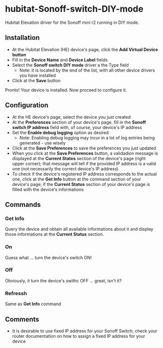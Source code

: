 # hubitat-Sonoff-switch-DIY-mode
Hubitat Elevation driver for the Sonoff mini r2 running in DIY mode.

## Installation

- At the Hubitat Elevation (HE) device's page, click the **Add Virtual Device button**
- Fill in the **Device Name** and **Device Label** fields
- Select the **Sonoff switch DIY mode** driver a the Type field 
  - Note: it is located by the end of the list, with all other device drivers you have installed
- Click at the **Save** button

Pronto! Your device is installed. Now proceed to configure it.

## Configuration

- At the HE device's page, select the device you just created
- At the **Preferences** section of your device's page, fill in the **Sonoff switch IP address** field with, of course, your device's IP address
- Set the **Enable debug logging** option as desired
  - Note: Enabling debug logging may incur in a lot of log entries being generated - use wisely
- Click at the **Save Preferences** to save the preferences you just updated
- When you click at the **Save Preferences** button, a validadion message is displayed at the **Current States** section of the device's page (right upper corner); that message will tell if the provided IP address is a valid one (not necessarily the correct device's IP address)
- To check if the device's registered IP address corresponds to the actual one, click at the **Get Info** button at the command section of your device's page; if the **Current Status** section of your device's page is filled with the device's informations

## Commands

### Get Info

  Query the device and obtain all available informations about it and display those informations at the **Current Status** section.
  
### On

  Guess what ... turn the device's switch ON!
  
### Off

  Obviously, it turn the device's swithc OFF ... great, isn't it?
  
### Refressh

  Same as **Get Info** command

## Comments

- It is desirable to use fixed IP address for your Sonoff Switch; check your router documentation on how to assign a fixed IP address for your device
